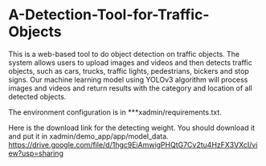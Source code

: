 # A-Detection-Tool-for-Traffic-Objects

This is a web-based tool to do object detection on traffic objects. The system allows users to upload images and videos and then detects traffic objects, such as cars, trucks, traffic lights, pedestrians, bickers and stop signs. Our machine learning model using YOLOv3 algorithm will process images and videos and return results with the category and location of all detected objects.

The environment configuration is in ***xadmin/requirements.txt.

Here is the download link for the detecting weight. You should download it and put it in xadmin/demo_app/app/model_data.
https://drive.google.com/file/d/1hgc9EiAmwigPHQtG7Cv2tu4HzFX3VXcI/view?usp=sharing
